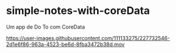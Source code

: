 # simple-notes-with-coreData
Um app de Do To com CoreData



https://user-images.githubusercontent.com/111133275/227732546-2d1e6f86-963a-4523-be6d-8fba3472b38d.mov

